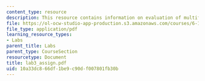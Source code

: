```yaml
---
content_type: resource
description: This resource contains information on evaluation of multiflash photography.
file: https://ol-ocw-studio-app-production.s3.amazonaws.com/courses/6-163-strobe-project-laboratory-fall-2005/10a33dc866df1be9c90df007801fb30b_lab3_assign.pdf
file_type: application/pdf
learning_resource_types:
- Labs
parent_title: Labs
parent_type: CourseSection
resourcetype: Document
title: lab3_assign.pdf
uid: 10a33dc8-66df-1be9-c90d-f007801fb30b
---
```

